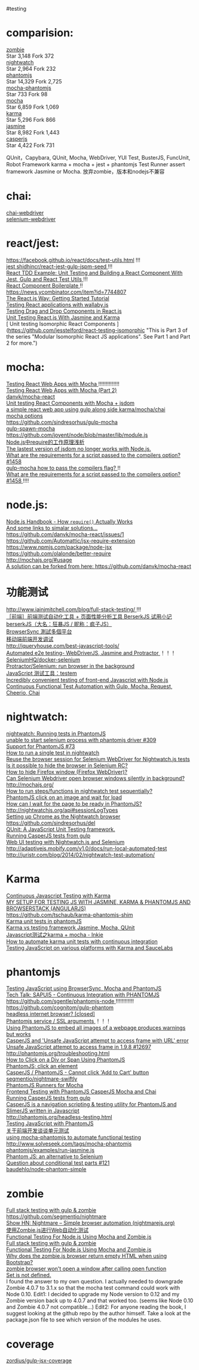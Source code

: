 #testing

comparision:
==========================================================================================
[ zombie ](https://github.com/assaf/zombie)  
  Star 3,148
  Fork 372  
[ nightwatch ](https://github.com/beatfactor/nightwatch)  
  Star 2,964
  Fork 232  
[ phantomjs ](https://github.com/ariya/phantomjs)  
  Star 14,329
  Fork 2,725  
[ mocha-phantomjs ](https://github.com/metaskills/mocha-phantomjs)  
  Star 733
  Fork 98  
[ mocha ](https://github.com/mochajs/mocha)  
  Star 6,859
  Fork 1,069  
[ karma ](https://github.com/karma-runner/karma)  
  Star 5,296
  Fork 866  
[ jasmine ](https://github.com/jasmine/jasmine)  
  Star 8,982
  Fork 1,443  
[ casperjs ](https://github.com/n1k0/casperjs)  
  Star 4,422
  Fork 731  

QUnit，Capybara, QUnit, Mocha, WebDriver, YUI Test, BusterJS, FuncUnit, Robot Framework
karma + mocha + jest + phantomjs
Test Runner
assert framework
Jasmine or Mocha.
放弃zombie，版本和nodejs不兼容


chai:
==========================================================================================
[ chai-webdriver ](http://chaijs.com/plugins/chai-webdriver  "Provides selenium-webdriver sugar for the Chai assertion library. Allows you to create expressive integration tests:")  
[ selenium-webdriver ](https://www.npmjs.com/package/selenium-webdriver "The official WebDriver JavaScript bindings from the Selenium project")  

react/jest:
==========================================================================================
https://facebook.github.io/react/docs/test-utils.html !!!  
[ jest ](https://facebook.github.io/jest/docs/tutorial-react)
[ shidhincr/react-jest-gulp-jspm-seed ](https://github.com/shidhincr/react-jest-gulp-jspm-seed/blob/master/gulpfile.js)  !!!  
[ React TDD Example: Unit Testing and Building a React Component With Jest, Gulp and React Test Utils ](http://www.undefinednull.com/2015/05/03/react-tdd-example-unit-testing-and-building-a-react-component-with-jest-gulp-and-react-test-utils/) !!!  
[ React Component Boilerplate  ](https://github.com/TYRONEMICHAEL/react-component-boilerplate) !!  
https://news.ycombinator.com/item?id=7744807  
[ The React.js Way: Getting Started Tutorial ](http://blog.risingstack.com/the-react-way-getting-started-tutorial/)  
[ Testing React applications with wallaby.js ](http://dm.gl/2015/03/11/wallaby-react/)  
[ Testing Drag and Drop Components in React.js ](http://reactjsnews.com/testing-drag-and-drop-components-in-react-js/)  
[ Unit Testing React.js With Jasmine and Karma ](http://myshareoftech.com/2013/12/unit-testing-react-dot-js-with-jasmine-and-karma.html)  
[ Unit testing Isomorphic React Components ](https://github.com/jesstelford/react-testing-isomorphic "This is Part 3 of the series "Modular Isomorphic React JS applications". See Part 1 and Part 2 for more.")  

mocha:
==========================================================================================
[ Testing React Web Apps with Mocha ](http://www.hammerlab.org/2015/02/14/testing-react-web-apps-with-mocha/) !!!!!!!!!!!!!!  
[ Testing React Web Apps with Mocha (Part 2) ](http://www.hammerlab.org/2015/02/21/testing-react-web-apps-with-mocha-part-2/)  
[ danvk/mocha-react ](https://github.com/danvk/mocha-react)  
[ Unit testing React Components with Mocha + jsdom ](https://github.com/jesstelford/react-testing-mocha-jsdom)  
[ a simple react web app using gulp along side karma/mocha/chai ](https://github.com/toranb/react-gulp-example)  
[ mocha options ](https://github.com/mochajs/mocha/blob/master/bin/_mocha#L74)  
[ https://github.com/sindresorhus/gulp-mocha ](https://github.com/sindresorhus/gulp-mocha)  
[ gulp-spawn-mocha ](https://github.com/KenPowers/gulp-spawn-mocha)  
[ https://github.com/joyent/node/blob/master/lib/module.js ](https://github.com/joyent/node/blob/master/lib/module.js)  
[ Node.js中require的工作原理浅析 ](http://www.jb51.net/article/51476.htm)  
[ The lastest version of jsdom no longer works with Node.js. ](http://stackoverflow.com/questions/28756230/nodejs-parsing-dom-error-with-strict-mode)  
[ What are the requirements for a script passed to the compilers option? #1458 ](https://github.com/mochajs/mocha/issues/1458)  
[ gulp-mocha how to pass the compilers flag? ](http://stackoverflow.com/questions/28858957/gulp-mocha-how-to-pass-the-compilers-flag) !!  
[ What are the requirements for a script passed to the compilers option? #1458 ](https://github.com/mochajs/mocha/issues/1458) !!!!  

node.js:
==========================================================================================
[ Node.js Handbook - How `require()` Actually Works ](http://fredkschott.com/post/2014/06/require-and-the-module-system/)  
[ And some links to simalar solutions... ](http://stackoverflow.com/questions/28884377/better-way-to-require-extensions-with-node-js)  
[ https://github.com/danvk/mocha-react/issues/1 ](https://github.com/danvk/mocha-react/issues/1)  
[ https://github.com/Automattic/jsx-require-extension ](https://github.com/Automattic/jsx-require-extension)  
[ https://www.npmjs.com/package/node-jsx ](https://www.npmjs.com/package/node-jsx)  
[ https://github.com/olalonde/better-require ](https://github.com/olalonde/better-require)  
[ http://mochajs.org/#usage ](http://mochajs.org/#usage)  
[ A solution can be forked from here: https://github.com/danvk/mocha-react ](http://nodejs.org/api/globals.html#globals_require_extensions)  

功能测试
==========================================================================================
[ http://www.iainjmitchell.com/blog/full-stack-testing/ ](http://www.iainjmitchell.com/blog/full-stack-testing/) !!!  
[ ［前端］前端测试自动化工具 + 页面性能分析工具 BerserkJS 试用小记 ](http://segmentfault.com/a/1190000000695819)  
[ berserkJS（大名：狂暴JS / 昵称：疯子JS） ](https://github.com/tapir-dream/berserkJS)  
[ BrowserSync 測試多個平台 ](http://www.51testing.com/html/28/116228-1994396.html)  
[ 移动端前端开发调试 ](http://yujiangshui.com/multidevice-frontend-debug/)  
[ http://jqueryhouse.com/best-javascript-tools/ ](http://jqueryhouse.com/best-javascript-tools/)  
[ Automated e2e testing- WebDriverJS, Jasmine and Protractor ](http://engineering.wingify.com/posts/e2e-testing-with-webdriverjs-jasmine/) ！！！  
[ SeleniumHQ/docker-selenium ](https://github.com/SeleniumHQ/docker-selenium)  
[ Protractor/Selenium: run browser in the background ](http://stackoverflow.com/questions/29636396/protractor-selenium-run-browser-in-the-background)  
[ JavaScript 测试工具：testem ](http://www.open-open.com/lib/view/open1387374955187.html)  
[ Incredibly convenient testing of front-end Javascript with Node.js ](http://staal.io/blog/2013/08/17/incredibly-convenient-testing-of-frontend-javascript-with-node-dot-js/)  
[ Continuous Functional Test Automation with Gulp, Mocha, Request, Cheerio, Chai ](https://tanzimsaqib.wordpress.com/2015/06/06/continuous-functional-test-automation-with-gulp-mocha-request-cheerio-chai/)  

nightwatch:
==========================================================================================
[ nightwatch: Running tests in PhantomJS ](https://github.com/beatfactor/nightwatch/wiki/Running-tests-in-PhantomJS)  
[ unable to start selenium process with phantomjs driver #309 ](https://github.com/beatfactor/nightwatch/issues/309)  
[ Support for PhantomJS #73 ](https://github.com/beatfactor/nightwatch/issues/73)  
[ How to run a single test in nightwatch ](http://stackoverflow.com/questions/28308990/how-to-run-a-single-test-in-nightwatch)  
[ Reuse the browser session for Selenium WebDriver for Nightwatch.js tests ](http://stackoverflow.com/questions/27026363/reuse-the-browser-session-for-selenium-webdriver-for-nightwatch-js-tests)  
[ Is it possible to hide the browser in Selenium RC? ](http://stackoverflow.com/questions/1418082/is-it-possible-to-hide-the-browser-in-selenium-rc)  
[ How to hide Firefox window (Firefox WebDriver)? ](http://stackoverflow.com/questions/5370762/how-to-hide-firefox-window-firefox-webdriver)  
[ Can Selenium Webdriver open browser windows silently in background? ](http://stackoverflow.com/questions/16180428/can-selenium-webdriver-open-browser-windows-silently-in-background)  
[ http://mochajs.org/ ](http://mochajs.org/)  
[ How to run steps/functions in nightwatch test sequentially? ](https://groups.google.com/forum/#!topic/nightwatchjs/wI8_BpMxgLk)  
[ PhantomJS click on an image and wait for load ](http://stackoverflow.com/questions/24684698/phantomjs-click-on-an-image-and-wait-for-load)  
[ How can I wait for the page to be ready in PhantomJS? ](http://stackoverflow.com/questions/24143044/how-can-i-wait-for-the-page-to-be-ready-in-phantomjs)  
[ http://nightwatchjs.org/api#sessionLogTypes ](http://nightwatchjs.org/api#sessionLogTypes)  
[ Setting up Chrome as the Nightwatch browser ](https://groups.google.com/forum/#!msg/nightwatchjs/vSmIXUxU5qQ/u9hEGyS1ZM0J)  
[ https://github.com/sindresorhus/del ](https://github.com/sindresorhus/del)  
[ QUnit: A JavaScript Unit Testing framework. ](http://qunitjs.com/)  
[ Running CasperJS tests from gulp ](http://macr.ae/article/gulp-casperjs.html)  
[ Web UI testing with Nightwatch.js and Selenium ](http://blog.activeeon.com/2014/12/web-ui-testing-with-nightwatchjs-and.html)  
[ http://adaptivejs.mobify.com/v1.0/docs/run-local-automated-test ](http://adaptivejs.mobify.com/v1.0/docs/run-local-automated-test)  
[ http://juristr.com/blog/2014/02/nightwatch-test-automation/ ](http://juristr.com/blog/2014/02/nightwatch-test-automation/)  

Karma
==========================================================================================
[ Continuous Javascript Testing with Karma ](http://blogs.lessthandot.com/index.php/webdev/uidevelopment/javascript/continuous-javascript-testing-with-karma/)  
[ MY SETUP FOR TESTING JS WITH JASMINE, KARMA & PHANTOMJS AND BROWSERSTACK (ANGULARJS) ](http://orizens.com/wp/topics/my-setup-for-testing-js-with-jasmine-karma-phantomjs-angularjs/)  
[ https://github.com/tschaub/karma-phantomjs-shim ](https://github.com/tschaub/karma-phantomjs-shim)  
[ Karma unit tests in phantomJS ](http://scriptogr.am/pploug/post/karma-unit-tests-in-phantomjs)  
[ Karma vs testing framework Jasmine, Mocha, QUnit ](http://stackoverflow.com/questions/26032124/karma-vs-testing-framework-jasmine-mocha-qunit)  
[ Javascript测试之karma + mocha - Inkie ](http://www.tuicool.com/articles/yuMvQz)  
[ How to automate karma unit tests with continuous integration ](http://stackoverflow.com/questions/28969242/how-to-automate-karma-unit-tests-with-continuous-integration)  
[ Testing JavaScript on various platforms with Karma and SauceLabs ](https://blog.codecentric.de/en/2014/11/testing-javascript-karma-and-saucelabs/)  

phantomjs
==========================================================================================
[ Testing JavaScript using BrowserSync, Mocha and PhantomJS ](https://blog.gaya.ninja/articles/testing-javascript-browsersync-mocha-phantomjs/)  
[ Tech Talk: SAPUI5 - Continuous Integration with PHANTOMJS ](http://anhhq-vn.blogspot.com/2014/10/tech-talk-sapui5-continuous-integration.html)  
[ https://github.com/sgentle/phantomjs-node ](https://github.com/sgentle/phantomjs-node) !!!!!!!!!!!!  
[ https://github.com/cognitom/gulp-phantom ](https://github.com/cognitom/gulp-phantom)  
[ headless internet browser? [closed] ](http://stackoverflow.com/questions/814757/headless-internet-browser)  
[ Phantomjs service / SSL arguments ](https://groups.google.com/forum/#!topic/nightwatchjs/QMQzRJvjIY0) ！！！  
[ Using PhantomJS to embed all images of a webpage produces warnings but works ](http://stackoverflow.com/questions/26608391/using-phantomjs-to-embed-all-images-of-a-webpage-produces-warnings-but-works)  
[ CasperJS and 'Unsafe JavaScript attempt to access frame with URL' error ](http://stackoverflow.com/questions/26670696/casperjs-and-unsafe-javascript-attempt-to-access-frame-with-url-error)  
[ Unsafe JavaScript attempt to access frame in 1.9.8 #12697 ](https://github.com/ariya/phantomjs/issues/12697)  
[ http://phantomjs.org/troubleshooting.html ](http://phantomjs.org/troubleshooting.html)  
[ How to Click on a Div or Span Using PhantomJS ](https://newspaint.wordpress.com/2013/03/19/how-to-click-on-a-div-or-span-using-phantomjs/)  
[ PhantomJS; click an element ](http://stackoverflow.com/questions/15739263/phantomjs-click-an-element)  
[ CasperJS / PhantomJS - Cannot click 'Add to Cart' button ](https://www.codersclan.net/ticket/59)  
[ segmentio/nightmare-swiftly ](https://github.com/segmentio/nightmare-swiftly/blob/master/index.js)  
[ PhantomJS Runners for Mocha ](http://metaskills.net/mocha-phantomjs/)  
[ Frontend Testing with PhantomJS CasperJS Mocha and Chai ](http://devblog.kogan.com/frontend-testing-with-phantomjs-casperjs-mocha-and-chai/)  
[ Running CasperJS tests from gulp ](http://macr.ae/article/gulp-casperjs.html)  
[ CasperJS is a navigation scripting & testing utility for PhantomJS and SlimerJS written in Javascript ](http://casperjs.org/)  
[ http://phantomjs.org/headless-testing.html ](http://phantomjs.org/headless-testing.html)  
[ Testing JavaScript with PhantomJS ](http://code.tutsplus.com/tutorials/testing-javascript-with-phantomjs--net-28243)  
[ 关于前端开发谈谈单元测试 ](http://segmentfault.com/a/1190000000317146)  
[ using mocha-phantomjs to automate functional testing ](http://stackoverflow.com/questions/13281561/using-mocha-phantomjs-to-automate-functional-testing)  
[ http://www.solveseek.com/tags/mocha-phantomjs ](http://www.solveseek.com/tags/mocha-phantomjs)  
[ phantomjs/examples/run-jasmine.js ](https://github.com/ariya/phantomjs/blob/master/examples/run-jasmine.js)  
[ Phantom JS: an alternative to Selenium ](http://css.dzone.com/articles/phantom-js-alternative)  
[ Question about conditional test parts #121 ](https://github.com/beatfactor/nightwatch/issues/121)  
[ baudehlo/node-phantom-simple ](https://github.com/baudehlo/node-phantom-simple)  

zombie
==========================================================================================
[ Full stack testing with gulp & zombie ](http://www.iainjmitchell.com/blog/full-stack-testing/)  
[ https://github.com/segmentio/nightmare ](https://github.com/segmentio/nightmare)  
[ Show HN: Nightmare – Simple browser automation (nightmarejs.org) ](https://news.ycombinator.com/item?id=8416693)  
[ 使用Zombie.js进行Web自动化测试 ](http://www.jianshu.com/p/0a0af07d95d1)  
[ Functional Testing For Node.js Using Mocha and Zombie.js ](http://architects.dzone.com/articles/functional-testing-nodejs)  
[ Full stack testing with gulp & zombie ](http://www.iainjmitchell.com/blog/full-stack-testing/)  
[ Functional Testing For Node.js Using Mocha and Zombie.js ](http://www.redotheweb.com/2013/01/15/functional-testing-for-nodejs-using-mocha-and-zombie-js.html)  
[ Why does the zombie.js browser return empty HTML when using Bootstrap? ](http://stackoverflow.com/questions/19101258/why-does-the-zombie-js-browser-return-empty-html-when-using-bootstrap)  
[ zombie browser won't open a window after calling open function ](http://stackoverflow.com/questions/29835838/zombie-browser-wont-open-a-window-after-calling-open-function)  
[ Set is not defined. ](http://stackoverflow.com/questions/29662551/installing-zombie-js-error-referenceerror-set-is-not-defined-what-am-i-doing)  
I found the answer to my own question. I actually needed to downgrade Zombie 4.0.7 to 3.1.x so that the mocha test command could work with Node 0.10.
Edit1: I decided to upgrade my Node version to 0.12 and my Zombie version back up to 4.0.7 and that worked too. (seems like Node 0.10 and Zombie 4.0.7 not compatible...)
Edit2: For anyone reading the book, I suggest looking at the github repo by the author himself. Take a look at the package.json file to see which version of the modules he uses.

coverage
==========================================================================================
[ zordius/gulp-jsx-coverage ](https://github.com/zordius/gulp-jsx-coverage)  

[  ]()  
